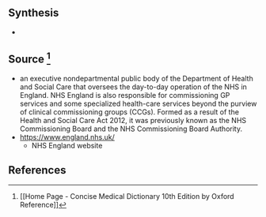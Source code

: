 ## Synthesis
- 
## Source [^1]
- an executive nondepartmental public body of the Department of Health and Social Care that oversees the day-to-day operation of the NHS in England. NHS England is also responsible for commissioning GP services and some specialized health-care services beyond the purview of clinical commissioning groups (CCGs). Formed as a result of the Health and Social Care Act 2012, it was previously known as the NHS Commissioning Board and the NHS Commissioning Board Authority.
- https://www.england.nhs.uk/
	- NHS England website
## References

[^1]: [[Home Page - Concise Medical Dictionary 10th Edition by Oxford Reference]]